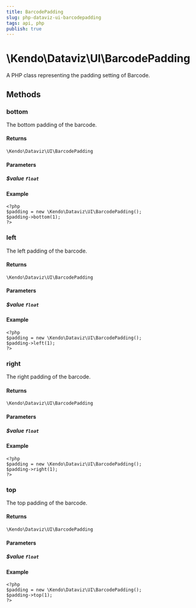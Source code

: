 ```yaml
---
title: BarcodePadding
slug: php-dataviz-ui-barcodepadding
tags: api, php
publish: true
---
```


# \Kendo\Dataviz\UI\BarcodePadding

A PHP class representing the padding setting of Barcode.


## Methods

### bottom
The bottom padding of the barcode.

#### Returns
`\Kendo\Dataviz\UI\BarcodePadding`

#### Parameters

##### $value `float`



#### Example 
    <?php
    $padding = new \Kendo\Dataviz\UI\BarcodePadding();
    $padding->bottom(1);
    ?>

### left
The left padding of the barcode.

#### Returns
`\Kendo\Dataviz\UI\BarcodePadding`

#### Parameters

##### $value `float`



#### Example 
    <?php
    $padding = new \Kendo\Dataviz\UI\BarcodePadding();
    $padding->left(1);
    ?>

### right
The right padding of the barcode.

#### Returns
`\Kendo\Dataviz\UI\BarcodePadding`

#### Parameters

##### $value `float`



#### Example 
    <?php
    $padding = new \Kendo\Dataviz\UI\BarcodePadding();
    $padding->right(1);
    ?>

### top
The top padding of the barcode.

#### Returns
`\Kendo\Dataviz\UI\BarcodePadding`

#### Parameters

##### $value `float`



#### Example 
    <?php
    $padding = new \Kendo\Dataviz\UI\BarcodePadding();
    $padding->top(1);
    ?>

 
